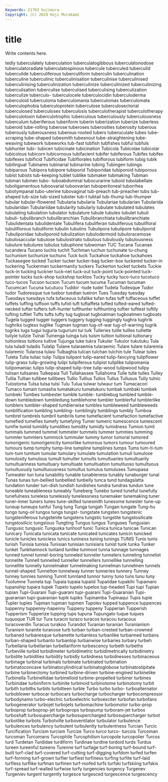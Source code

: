 ```yaml
---
Keywords: 21703 kojimura
Copyright: (C) 2024 Koji Murakami
---
```


# title

Write contents here.



tedly tuberculately tuberculation tuberculatogibbous tuberculatonodose tuberculatoradiate tuberculatospinous tubercule tuberculed
tuberculid tuberculide tuberculiferous tuberculiform tuberculin tuberculination tuberculine tuberculinic tuberculinisation tuberculinise
tuberculinised tuberculinising tuberculinization tuberculinize tuberculinized tuberculinizing tuberculisation tuberculise tuberculised tuberculising
tuberculization tuberculize tuberculo- tuberculocele tuberculocidin tuberculoderma tuberculoid tuberculoma tuberculomania tuberculomas
tuberculomata tuberculophobia tuberculoprotein tuberculose tuberculosectorial tuberculosed tuberculoses tuberculosis tuberculotherapist tuberculotherapy
tuberculotoxin tuberculotrophic tuberculous tuberculously tuberculousness tuberculum tuberiferous tuberiform tuberin tuberization
tuberize tuberless tuberoid tube-rolling tuberose tuberoses tuberosities tuberosity tuberous tuberously
tuberousness tuberous-rooted tubers tuberuculate tubes tube-scraping tube-shaped tubesmith tubesnout tube-straightening
tube-weaving tubework tubeworks tub-fast tubfish tubfishes tubful tubfuls tubhunter tubi-
tubicen tubicinate tubicination Tubicola Tubicolae tubicolar tubicolous tubicorn tubicornous tubifacient
tubifer tubiferous Tubifex tubifex tubifexes tubificid Tubificidae Tubiflorales tubiflorous tubiform
tubig tubik tubilingual Tubinares tubinarial tubinarine tubing Tubingen tubings tubiparous
Tubipora tubipore tubiporid Tubiporidae tubiporoid tubiporous tubist tubists tub-keeping tublet
tublike tubmaker tubmaking Tubman tubman tubmen tubo- tuboabdominal tubocurarine tuboid
tubolabellate tuboligamentous tuboovarial tuboovarian tuboperitoneal tuborrhea tubotympanal tubo-uterine tubovaginal tub-preach
tub-preacher tubs tub-shaped tub-size tub-sized tubster tub-t tubtail tub-thump tub-thumper
tubular tubular-flowered Tubularia tubularia Tubulariae tubularian Tubularida tubularidan Tubulariidae tubularity
tubularly tubulate tubulated tubulates tubulating tubulation tubulator tubulature tubule tubules
tubulet tubuli tubuli- tubulibranch tubulibranchian Tubulibranchiata tubulibranchiate Tubulidentata tubulidentate Tubulifera
tubuliferan tubuliferous tubulifloral tubuliflorous tubuliform tubulin tubulins Tubulipora tubulipore tubuliporid
Tubuliporidae tubuliporoid tubulization tubulodermoid tubuloracemose tubulosaccular tubulose tubulostriato tubulous tubulously
tubulousness tubulure tubulures tubulus tubuphone tubwoman TUC Tucana Tucanae tucandera
Tucano tuchis tuchit Tuchman tuchun tuchunate tu-chung tuchunism tuchunize tuchuns
Tuck tuck Tuckahoe tuckahoe tuckahoes Tuckasegee tucked Tucker tucker tucker-bag
tucker-box tuckered tucker-in tuckering Tuckerman tuckermanity tuckers Tuckerton tucket tuckets
Tuckie tuck-in tucking tuckner tuck-net tuck-out tuck-point tuck-pointed tuck-pointer tucks
tuck-shop tuckshop tucktoo Tucky tucky tuco-tuco tucotuco tuco-tucos Tucson tucson
Tucum tucum tucuma Tucuman tucuman Tucumcari Tucuna tucutucu Tuddor -tude
tudel Tudela Tudesque Tudor tudor Tudoresque tue tuebor tuedian tueiron
Tues Tuesday tuesday Tuesdays tuesdays tufa tufaceous tufalike tufan tufas
tuff tuffaceous tuffet tuffets tuffing tuffoon tuffs tufoli tuft tuftaffeta
tufted tufted-eared tufted-necked tufter tufters tuft-hunter tufthunter tufthunting tuftier tuftiest
tuftily tufting tuftlet Tufts tufts tufty tug tugboat tugboatman tugboatmen
tugboats Tugela tugged tugger tuggers tuggery tugging tuggingly tughra tughrik
tughriks tugless tuglike Tugman tugman tug-of-war tug-of-warring tugrik tugriks tugs
tugui tuguria tugurium tui tuik Tuileries tuille tuilles tuillette tuilyie
tuilzie Tuinal Tuinenga tuinga tuis tuism tuition tuitional tuitionary tuitionless
tuitions tuitive Tujunga tuke tukra Tukuler Tukulor tukutuku Tula tula
tuladi tuladis Tulalip Tulane tularaemia tularaemic Tulare tulare tularemia tularemic
Tularosa tulasi Tulbaghia tulcan tulchan tulchin tule Tulear tules Tuleta
Tulia tuliac tulip Tulipa tulipant tulip-eared tulip-fancying tulipflower tulip-grass tulip-growing
tulipi tulipiferous tulipist tuliplike tulipomania tulipomaniac tulips tulip-shaped tulip-tree tulip-wood
tulipwood tulipy tulisan tulisanes Tulkepaia Tull Tullahassee Tullahoma Tulle tulle
tulles Tulley Tullia Tullian tullibee tullibees Tullio Tullius Tullos Tullus
Tullusus Tully tulnic Tulostoma Tulsa tulsa tulsi Tulu Tulua tulwar
tulwaur tum Tumacacori Tumaco tumain tumasha tumatakuru tumatukuru tumbak tumbaki
tumbek tumbeki Tumbes tumbester tumble tumble- tumblebug tumbled tumble-down tumbledown
tumbledung tumblehome tumbler tumblerful tumblerlike tumblers tumbler-shaped tumblerwise tumbles tumbleweed
tumbleweeds tumblification tumbling tumbling- tumblingly tumblings tumbly Tumboa tumbrel tumbrels
tumbril tumbrils tume tumefacient tumefaction tumefactive tumefied tumefies tumefy tumefying
Tumer tumeric tumescence tumescent tumfie tumid tumidily tumidities tumidity tumidly
tumidness Tumion tumli tummals tummed tummel tummeler tummels tummer tummies
tumming tummler tummlers tummock tummuler tummy tumor tumoral tumored tumorigenic
tumorigenicity tumorlike tumorous tumors tumour tumoured tumours tump tumphy tump-line
tumpline tumplines tumps Tums tum-ti-tum tum-tum tumtum tumular tumulary tumulate
tumulation tumuli tumulose tumulosity tumulous tumult tumulter tumults tumultuaries tumultuarily
tumultuariness tumultuary tumultuate tumultuation tumultuoso tumultuous tumultuously tumultuousness tumultus tumulus
tumuluses Tumupasa Tumwater tun tuna tunability tunable tunableness tunably tunaburger
tunal Tunas tunas tun-bellied tunbellied tunbelly tunca tund tundagslatta tundation
tunder tun-dish tundish tundishes tundra tundras tundun tune tuneable tuneableness
tuneably Tuneberg Tunebo tuned tuneful tunefully tunefulness tuneless tunelessly tunelessness
tunemaker tunemaking tuner tuner-inner tuners tunes tune-skilled tunesmith tunesome tunester
tune-up tuneup tuneups tunful Tung tung Tunga tungah Tungan tungate
Tung-hu tungo tung-oil tungos tungs tungst- tungstate tungsten tungstenic tungsteniferous
tungstenite tungstens tungstic tungstite tungstosilicate tungstosilicic tungstous Tungting Tungus tungus
Tunguses Tungusian Tungusic tungusic Tunguska tunhoof tunic Tunica tunica tunicae
Tunican tunicary Tunicata tunicata tunicate tunicated tunicates tunicin tunicked tunicle
tunicles tunicless tunics tuniness tuning tunings TUNIS Tunis tunis tunish
Tunisia tunisia Tunisian tunisian tunisians tunist tunk tunka Tunker tunket
Tunkhannock tunland tunlike tunmoot tunna tunnage tunnages tunned tunnel tunnel-boring
tunneled tunneler tunnelers tunneling tunnelist tunnelite Tunnell tunnelled tunneller tunnellers
tunnellike tunnelling tunnellite tunnelly tunnelmaker tunnelmaking tunnelman tunnelmen tunnels tunnel-shaped
Tunnelton tunnelway tunner tunneries tunnery Tunney tunney tunnies tunning Tunnit
tunnland tunnor tunny tuno tuns tunu tuny Tuolumne Tuonela tup
Tupaia tupaia tupaiid Tupaiidae tupakihi Tupamaro tupanship tupara tupek Tupelo
tupelo tupelos tup-headed Tupi tupi Tupian tupian Tupi-Guarani Tupi-guarani tupi-guarani
Tupi-Guaranian Tupi-guaranian tupi-guaranian tupik tupiks Tupinamba Tupinaqui Tupis tuple Tupler
tuples Tupman tupman tupmen Tupolev tupped tuppence tuppences tuppenny tuppenny-hapenny
Tuppeny tuppeny Tupperian Tupperish Tupperism Tupperize tupping tups tupuna Tupungato
tuque tuques tuquoque TUR tur Tura turacin turaco turacos turacou
turacous turacoverdin Turacus turakoo Turandot Turanian turanian Turanianism Turanism turanite
turanose turb turban turban-crested turban-crowned turbaned turbanesque turbanette turbanless turbanlike
turbanned turbans turban-shaped turbanto turbantop turbanwise turbaries turbary turbeh Turbellaria
turbellarian turbellariform turbescency turbeth turbeths Turbeville turbid turbidimeter turbidimetric turbidimetrically
turbidimetry turbidite turbidities turbidity turbidly turbidness turbidnesses turbinaceous turbinage turbinal
turbinals turbinate turbinated turbination turbinatoconcave turbinatocylindrical turbinatoglobose turbinatostipitate turbine turbinectomy
turbined turbine-driven turbine-engined turbinelike Turbinella Turbinellidae turbinelloid turbine-propelled turbiner turbines
Turbinidae turbiniform turbinite turbinoid turbinotome turbinotomy turbit turbith turbiths turbits
turbitteen turble Turbo turbo turbo- turboalternator turboblower turbocar turbocars turbocharge
turbocharger turbocompressor turbodynamo turbo-electric turboelectric turboexciter turbofan turbofans turbogenerator turbojet
turbojets turbomachine turbomotor turbo-prop turboprop turboprop-jet turboprops turbopump turboram-jet turbos
turboshaft turbosupercharge turbosupercharged turbosupercharger turbot turbotlike turbots Turbotville turboventilator turbulator
turbulence turbulences turbulency turbulent turbulently turbulentness Turcian Turcic Turcification Turcism
turcism Turcize Turco turco turco- turcois Turcoman turcoman Turcomans Turcophile
Turcophilism turcopole turcopolier Turcos turd Turdetan Turdidae turdiform Turdinae turdine
turdoid turds Turdus tureen tureenful tureens Turenne turf turfage turf-boring
turf-bound turf-built turf-clad turf-covered turf-cutting turf-digging turfdom turfed turfen turf-forming
turf-grown turfier turfiest turfiness turfing turfite turf-laid turfless turflike turfman
turfmen turf-roofed turfs turfski turfskiing turfskis turf-spread turf-walled turfwise turfy
turgencies turgency Turgenev Turgeniev turgent turgently turgesce turgesced turgescence turgescency
